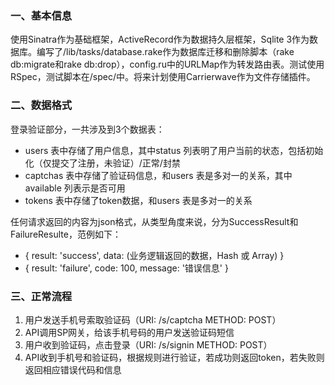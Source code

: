 

### 一、基本信息

使用Sinatra作为基础框架，ActiveRecord作为数据持久层框架，Sqlite 3作为数据库。编写了/lib/tasks/database.rake作为数据库迁移和删除脚本（rake db:migrate和rake db:drop），config.ru中的URLMap作为转发路由表。测试使用RSpec，测试脚本在/spec/中。将来计划使用Carrierwave作为文件存储插件。

### 二、数据格式

登录验证部分，一共涉及到3个数据表：
* users 表中存储了用户信息，其中status 列表明了用户当前的状态，包括初始化（仅提交了注册，未验证）/正常/封禁
* captchas 表中存储了验证码信息，和users 表是多对一的关系，其中available 列表示是否可用
* tokens 表中存储了token数据，和users 表是多对一的关系

任何请求返回的内容为json格式，从类型角度来说，分为SuccessResult和FailureResulte，范例如下：
* { result: 'success', data: (业务逻辑返回的数据，Hash 或 Array) }
* { result: 'failure', code: 100, message: '错误信息' }

### 三、正常流程

1. 用户发送手机号索取验证码（URI: /s/captcha METHOD: POST）
2. API调用SP网关，给该手机号码的用户发送验证码短信
3. 用户收到验证码，点击登录（URI: /s/signin METHOD: POST）
4. API收到手机号和验证码，根据规则进行验证，若成功则返回token，若失败则返回相应错误代码和信息
